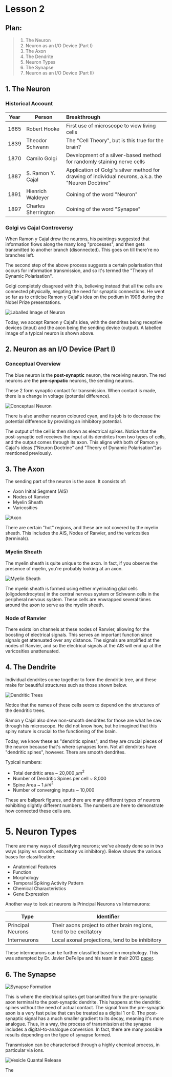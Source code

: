 # Lesson 2

## Plan:
> 1. The Neuron
> 2. Neuron as an I/O Device (Part I)
> 3. The Axon
> 4. The Dendrite
> 5. Neuron Types
> 6. The Synapse
> 7. Neuron as an I/O Device (Part II)

## 1. The Neuron
### **Historical Account**

| Year | Person | Breakthrough | 
| ---- | ------ | :----------- | 
| 1665 | Robert Hooke | First use of microscope to view living cells |
| 1839 | Theodor Schwann | The "Cell Theory", but is this true for the brain? |
 1870 | Camilo Golgi | Development of a silver-based method for randomly staining nerve cells |
| 1887 | S. Ramon Y. Cajal | Application of Golgi's silver method for drawing of individual neurons, a.k.a. the "Neuron Doctrine" |
| 1891 | Hienrich Waldeyer | Coining of the word "Neuron" |
| 1897 | Charles Sherrington | Coining of the word "Synapse" |

### **Golgi vs Cajal Controversy**
When Ramon y Cajal drew the neurons, his paintings suggested that information flows along the many long "processes", and then gets transmitted to another branch (disonnected). This goes on till there're no branches left. 

The second step of the above process suggests a certain polarisation that occurs for information transmission, and so it's termed the "Theory of Dynamic Polarisation".

Golgi completely disagreed with this, believing instead that all the cells are connected physically, negating the need for synaptic connections. He went so far as to criticise Ramon y Cajal's idea on the podium in 1906 during the Nobel Prize presentations.

![Laballed Image of Neuron](./images/neuron.png)

Today, we accept Ramon y Cajal's idea, with the dendrites being receptive devices (input) and the axon being the sending device (output). A labelled image of a typical neuron is shown above.

## 2. Neuron as an I/O Device (Part I)
### **Conceptual Overview**
The blue neuron is the **post-synaptic** neuron, the receiving neuron. The red neurons are the **pre-synpatic** neurons, the sending neurons.

These 2 form synaptic contact for transmission. When contact is made, there is a change in voltage (potential difference).

![Conceptual Neuron](./images/conceptual_neuron.png)

There is also another neuron coloured cyan, and its job is to decrease the potential difference by providing an inhibitory potential.

The output of the cell is then shown as electrical spikes. Notice that the post-synaptic cell receives the input at its dendrites from two types of cells, and the output comes through its axon. This aligns with both of Ramon y Cajal's ideas ("Neuron Doctrine" and "Theory of Dynamic Polarisation")as mentioned previously.

## 3. The Axon
The sending part of the neuron is the axon. It consists of:
- Axon Initial Segment (AIS)
- Nodes of Ranvier
- Myelin Sheath
- Varicosities

![Axon](./images/axon.png)

There are certain "hot" regions, and these are not covered by the myelin sheath. This includes the AIS, Nodes of Ranvier, and the varicosities (terminals).

### **Myelin Sheath**
The myelin sheath is quite unique to the axon. In fact, if you observe the presence of myelin, you're probably looking at an axon. 

![Myelin Sheath](./images/myelin_sheath.png)

The myelin sheath is formed using either myelinating glial cells (oligodendrocytes) in the central nervous system or Schwann cells in the peripheral nervous system. These cells are enwrapped several times around the axon to serve as the myelin sheath.

### **Node of Ranvier**
There exists ion channels at these nodes of Ranvier, allowing for the boosting of electrical signals. This serves an important function since signals get attenuated over any distance. The signals are amplified at the nodes of Ranvier, and so the electrical signals at the AIS will end up at the varicosities unattenuated.

## 4. The Dendrite
Individual dendrites come together to form the dendritic tree, and these make for beautiful structures such as those shown below.

![Dendritic Trees](./images/dendritic_trees.png)

Notice that the names of these cells seem to depend on the structures of the dendritic trees.

Ramon y Cajal also drew non-smooth dendrites for those are what he saw through his microscope. He did not know how, but he imagined that this spiny nature is crucial to the functioning of the brain.

Today, we know these as "dendritic spines", and they are crucial pieces of the neuron because that's where synapses form. Not all dendrites have "dendritic spines", however. There are smooth dendrites.

Typical numbers:
- Total dendritic area ~ 20,000 ${\mu m^2}$
- Number of Dendritic Spines per cell ~ 8,000
- Spine Area ~ 1 ${\mu m^2}$
- Number of converging inputs ~ 10,000

These are ballpark figures, and there are many different types of neurons exhibiting slightly different numbers. The numbers are here to demonstrate how connected these cells are.

# 5. Neuron Types
There are many ways of classifying neurons; we've already done so in two ways (spiny vs smooth, excitatory vs inhibitory). Below shows the various bases for classification:
- Anatomical Features
- Function
- Morphology
- Temporal Spiking Activity Pattern
- Chemical Characteristics
- Gene Expression

Another way to look at neurons is Principal Neurons vs Interneurons:

| Type | Identifier |
| ---- | ------- |
| Principal Neurons | Their axons project to other brain regions, tend to be excitatory |
| Interneurons | Local axonal projections, tend to be inhibitory |

These interneurons can be further classified based on morphology. This was attempted by Dr. Javier DeFelipe and his team in their 2013 [paper](https://www.nature.com/articles/nrn3444).

## 6. The Synapse
![Synapse Formation](./images/synapse_formation.png)

This is where the electrical spikes get transmitted from the pre-synaptic axon terminal to the post-synaptic dendrite. This happens at the dendritic spines without the need of actual contact. The signal from the pre-synaptic axon is a very fast pulse that can be treated as a digital 1 or 0. The post-synaptic signal has a much smaller gradient to its decay, meaning it's more analogue. Thus, in a way, the process of transmission at the synapse includes a digital-to-analogue conversion. In fact, there are many possible results depending on the type of synapse formed.

Transmission can be characterised through a highly chemical process, in particular via ions.

![Vesicle Quantal Release](./images/vesicle_quantal_release.png)

The 